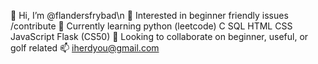 👋 Hi, I’m @flandersfrybad\n
👀 Interested in beginner friendly issues /contribute
🌱 Currently learning python (leetcode) C SQL HTML CSS JavaScript Flask (CS50)
💞️ Looking to collaborate on beginner, useful, or golf related
📫 iherdyou@gmail.com

<!---
flandersfrybad/flandersfrybad is a ✨ special ✨ repository because its `README.md` (this file) appears on your GitHub profile.
You can click the Preview link to take a look at your changes.
--->
